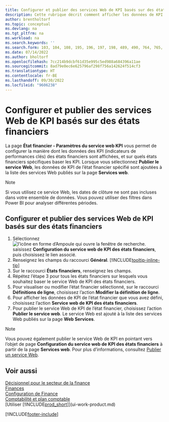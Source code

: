 ```yaml
---
title: Configurer et publier des services Web de KPI basés sur des états financiers
description: Cette rubrique décrit comment afficher les données de KPI d’état financier basées sur des états financiers spécifiques.
author: brentholtorf
ms.topic: conceptual
ms.devlang: na
ms.tgt_pltfrm: na
ms.workload: na
ms.search.keywords: ''
ms.search.form: 103, 104, 108, 195, 196, 197, 198, 489, 490, 764, 765, 766
ms.date: 07/14/2022
ms.author: bholtorf
ms.openlocfilehash: 7cc214b9dcbf61d35e995c5ed988a684396a11ae
ms.sourcegitcommit: 8ad79e0ec6e625796af298f756a142624f514cf3
ms.translationtype: HT
ms.contentlocale: fr-BE
ms.lasthandoff: 09/30/2022
ms.locfileid: "9606238"
---
```

# <a name="set-up-and-publish-kpi-web-services-based-on-financial-reports"></a>Configurer et publier des services Web de KPI basés sur des états financiers

La page **État financier - Paramètres du service web KPI** vous permet de configurer la manière dont les données des KPI (indicateurs de performances clés) des états financiers sont affichées, et sur quels états financiers spécifiques baser les KPI. Lorsque vous sélectionnez **Publier le service Web**, les données de KPI de l’état financier spécifié sont ajoutées à la liste des services Web publiés sur la page **Services web**.

> [!NOTE]
> Si vous utilisez ce service Web, les dates de clôture ne sont pas incluses dans votre ensemble de données. Vous pouvez utiliser des filtres dans Power BI pour analyser différentes périodes.

## <a name="set-up-and-publish-a-kpi-web-service-based-on-financial-reports"></a>Configurer et publier des services Web de KPI basés sur des états financiers
  
1. Sélectionnez ![l’icône en forme d’Ampoule qui ouvre la fenêtre de recherche.](media/ui-search/search_small.png "Dites-moi ce que vous voulez faire") saisissez **Configuration du service web de KPI des états financiers**, puis choisissez le lien associé.
2. Renseignez les champs du raccourci **Général**. [!INCLUDE[tooltip-inline-tip](includes/tooltip-inline-tip_md.md)]
3. Sur le raccourci **États financiers**, renseignez les champs.
4. Répétez l’étape 3 pour tous les états financiers sur lesquels vous souhaitez baser le service Web de KPI des états financiers.  
5. Pour visualiser ou modifier l’état financier sélectionné, sur le raccourci **Définitions de ligne**, choisissez l’action **Modifier la définition de ligne**.
6. Pour afficher les données de KPI de l’état financier que vous avez défini, choisissez l’action **Service web de KPI des états financiers**.
7. Pour publier le service Web de KPI de l’état financier, choisissez l’action **Publier le service web**. Le service Web est ajouté à la liste des services Web publiés sur la page **Web Services**.

> [!NOTE]  
> Vous pouvez également publier le service Web de KPI en pointant vers l’objet de page **Configuration du service web de KPI des états financiers** à partir de la page **Services web**. Pour plus d’informations, consultez [Publier un service Web](across-how-publish-web-service.md).

## <a name="see-also"></a>Voir aussi

[Décisionnel pour le secteur de la finance](bi.md)  
[Finances](finance.md)  
[Configuration de Finance](finance-setup-finance.md)  
[Comptabilité et plan comptable](finance-general-ledger.md)  
[Utiliser [!INCLUDE[prod_short](includes/prod_short.md)]](ui-work-product.md)

[!INCLUDE[footer-include](includes/footer-banner.md)]

